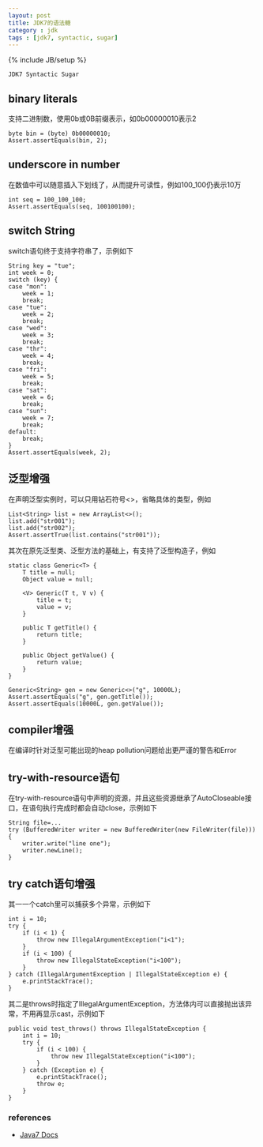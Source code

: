 ```yaml
---
layout: post
title: JDK7的语法糖
category : jdk
tags : [jdk7, syntactic, sugar]
---
```

{% include JB/setup %}

`JDK7 Syntactic Sugar`

## binary literals
支持二进制数，使用0b或0B前缀表示，如0b00000010表示2

	byte bin = (byte) 0b00000010;
	Assert.assertEquals(bin, 2);


## underscore in number
在数值中可以随意插入下划线了，从而提升可读性，例如100_100仍表示10万

	int seq = 100_100_100;
	Assert.assertEquals(seq, 100100100);


## switch String
switch语句终于支持字符串了，示例如下

	String key = "tue";
	int week = 0;
	switch (key) {
	case "mon":
		week = 1;
		break;
	case "tue":
		week = 2;
		break;
	case "wed":
		week = 3;
		break;
	case "thr":
		week = 4;
		break;
	case "fri":
		week = 5;
		break;
	case "sat":
		week = 6;
		break;
	case "sun":
		week = 7;
		break;
	default:
		break;
	}
	Assert.assertEquals(week, 2);


## 泛型增强
在声明泛型实例时，可以只用钻石符号&lt;&gt;，省略具体的类型，例如

	List<String> list = new ArrayList<>();
	list.add("str001");
	list.add("str002");
	Assert.assertTrue(list.contains("str001"));

其次在原先泛型类、泛型方法的基础上，有支持了泛型构造子，例如

	static class Generic<T> {
		T title = null;
		Object value = null;

		<V> Generic(T t, V v) {
			title = t;
			value = v;
		}

		public T getTitle() {
			return title;
		}

		public Object getValue() {
			return value;
		}
	}
	
	Generic<String> gen = new Generic<>("g", 10000L);
	Assert.assertEquals("g", gen.getTitle());
	Assert.assertEquals(10000L, gen.getValue());

## compiler增强
在编译时针对泛型可能出现的heap pollution问题给出更严谨的警告和Error


## try-with-resource语句
在try-with-resource语句中声明的资源，并且这些资源继承了AutoCloseable接口，在语句执行完成时都会自动close，示例如下
	
	String file=...
	try (BufferedWriter writer = new BufferedWriter(new FileWriter(file))) {
		writer.write("line one");
		writer.newLine();
	}


## try catch语句增强
其一一个catch里可以捕获多个异常，示例如下

	int i = 10;
	try {
		if (i < 1) {
			throw new IllegalArgumentException("i<1");
		}
		if (i < 100) {
			throw new IllegalStateException("i<100");
		}
	} catch (IllegalArgumentException | IllegalStateException e) {
		e.printStackTrace();
	}
		
其二是throws时指定了IllegalArgumentException，方法体内可以直接抛出该异常，不用再显示cast，示例如下

	public void test_throws() throws IllegalStateException {
		int i = 10;
		try {
			if (i < 100) {
				throw new IllegalStateException("i<100");
			}
		} catch (Exception e) {
			e.printStackTrace();
			throw e;
		}
	}



### references
+ [Java7 Docs](http://docs.oracle.com/javase/7/docs/)

